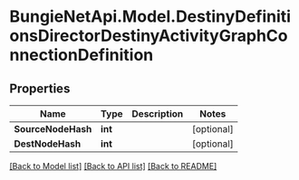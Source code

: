 
# BungieNetApi.Model.DestinyDefinitionsDirectorDestinyActivityGraphConnectionDefinition

## Properties

Name | Type | Description | Notes
------------ | ------------- | ------------- | -------------
**SourceNodeHash** | **int** |  | [optional] 
**DestNodeHash** | **int** |  | [optional] 

[[Back to Model list]](../README.md#documentation-for-models)
[[Back to API list]](../README.md#documentation-for-api-endpoints)
[[Back to README]](../README.md)

